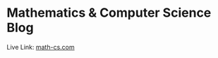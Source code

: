 # Mathematics & Computer Science Blog

<p>Live Link: <a href="https://mathematics-cs-blog.vercel.app/">math-cs.com</a></p>
